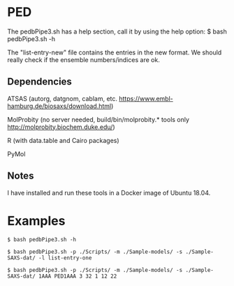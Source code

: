 # PED
The pedbPipe3.sh has a help section, call it by using the help option:
 	$ bash pedbPipe3.sh -h

The "list-entry-new" file contains the entries in the new format.
	We should really check if the ensemble numbers/indices are ok.

## Dependencies
ATSAS (autorg, datgnom, cablam, etc. https://www.embl-hamburg.de/biosaxs/download.html)

MolProbity (no server needed, build/bin/molprobity.* tools only http://molprobity.biochem.duke.edu/)

R (with data.table and Cairo packages)

PyMol

## Notes
I have installed and run these tools in a Docker image of Ubuntu 18.04.

# Examples
```
$ bash pedbPipe3.sh -h

$ bash pedbPipe3.sh -p ./Scripts/ -m ./Sample-models/ -s ./Sample-SAXS-dat/ -l list-entry-one

$ bash pedbPipe3.sh -p ./Scripts/ -m ./Sample-models/ -s ./Sample-SAXS-dat/ 1AAA PED1AAA 3 32 1 12 22
```